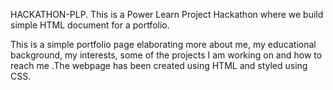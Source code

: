HACKATHON-PLP.
This is a Power Learn Project Hackathon where we build simple HTML document for a portfolio.

This is a simple portfolio page elaborating more about me, my educational background, my interests, some of the projects I am working on and how to reach me .The webpage has been created using HTML and styled using CSS.
